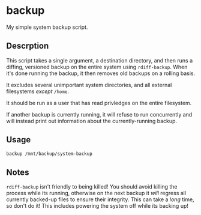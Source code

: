 backup
======

My simple system backup script.

Descrption
----

This script takes a single argument, a destination directory, and then runs a
diffing, versioned backup on the entire system using `rdiff-backup`. When it's
done running the backup, it then removes old backups on a rolling basis.

It excludes several unimportant system directories, and all external filesystems
_except_ `/home`.

It should be run as a user that has read privledges on the entire filesystem.

If another backup is currently running, it will refuse to run concurrently and
will instead print out information about the currently-running backup.

Usage
----

```bash
backup /mnt/backup/system-backup
```

Notes
----
`rdiff-backup` isn't friendly to being killed! You should avoid killing the
process while its running, otherwise on the next backup it _will_ regress all
currently backed-up files to ensure their integrity. This can take a _long_
time, so don't do it! This includes powering the system off while its backing
up!
